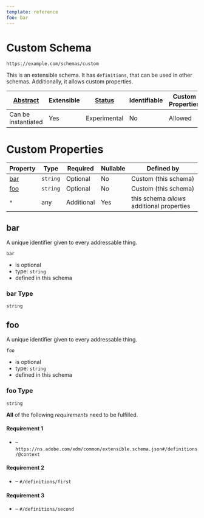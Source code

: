 ```yaml
---
template: reference
foo: bar
---
```


# Custom Schema

```
https://example.com/schemas/custom
```

This is an extensible schema. It has `definitions`, that can be used in other schemas. Additionally, it allows custom
properties.

| [Abstract](../abstract.md) | Extensible | [Status](../status.md) | Identifiable | Custom Properties | Additional Properties | Defined In                               |
| -------------------------- | ---------- | ---------------------- | ------------ | ----------------- | --------------------- | ---------------------------------------- |
| Can be instantiated        | Yes        | Experimental           | No           | Allowed           | Permitted             | [custom.schema.json](custom.schema.json) |

# Custom Properties

| Property    | Type     | Required   | Nullable | Defined by                                 |
| ----------- | -------- | ---------- | -------- | ------------------------------------------ |
| [bar](#bar) | `string` | Optional   | No       | Custom (this schema)                       |
| [foo](#foo) | `string` | Optional   | No       | Custom (this schema)                       |
| `*`         | any      | Additional | Yes      | this schema _allows_ additional properties |

## bar

A unique identifier given to every addressable thing.

`bar`

- is optional
- type: `string`
- defined in this schema

### bar Type

`string`

## foo

A unique identifier given to every addressable thing.

`foo`

- is optional
- type: `string`
- defined in this schema

### foo Type

`string`

**All** of the following _requirements_ need to be fulfilled.

#### Requirement 1

- []() – `https://ns.adobe.com/xdm/common/extensible.schema.json#/definitions/@context`

#### Requirement 2

- []() – `#/definitions/first`

#### Requirement 3

- []() – `#/definitions/second`
